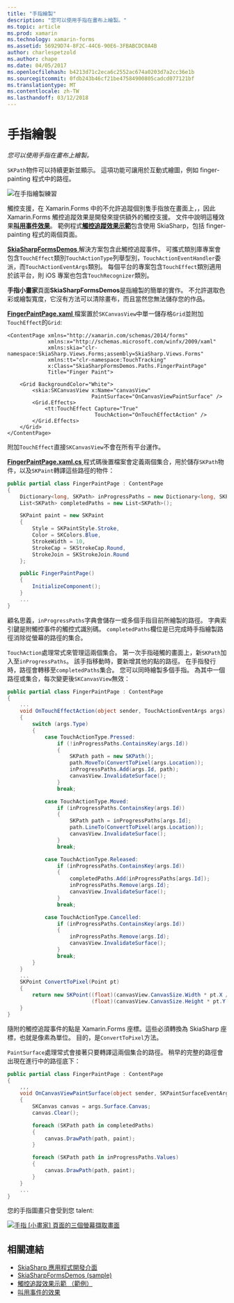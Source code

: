 ```yaml
---
title: "手指繪製"
description: "您可以使用手指在畫布上繪製。"
ms.topic: article
ms.prod: xamarin
ms.technology: xamarin-forms
ms.assetid: 56929D74-8F2C-44C6-90E6-3FBABCDC0A4B
author: charlespetzold
ms.author: chape
ms.date: 04/05/2017
ms.openlocfilehash: b4213d71c2eca6c2552ac674a0203d7a2cc36e1b
ms.sourcegitcommit: 0fdb243b46cf21be47584900805cadcd077121bf
ms.translationtype: MT
ms.contentlocale: zh-TW
ms.lasthandoff: 03/12/2018
---
```

# <a name="finger-painting"></a>手指繪製

_您可以使用手指在畫布上繪製。_

`SKPath`物件可以持續更新並顯示。 這項功能可讓用於互動式繪圖，例如 finger-painting 程式中的路徑。

![](finger-paint-images/fingerpaintsample.png "在手指繪製練習")

觸控支援，在 Xamarin.Forms 中的不允許追蹤個別隻手指放在畫面上，，因此 Xamarin.Forms 觸控追蹤效果是開發來提供額外的觸控支援。 文件中說明這種效果[**叫用事件效果**](~/xamarin-forms/app-fundamentals/effects/touch-tracking.md)。 範例程式[**觸控追蹤效果示範**](https://developer.xamarin.com/samples/xamarin-forms/Effects/TouchTrackingEffectDemos/)包含使用 SkiaSharp，包括 finger-painting 程式的兩個頁面。

[ **SkiaSharpFormsDemos** ](https://developer.xamarin.com/samples/xamarin-forms/SkiaSharpForms/SkiaSharpFormsDemos/)解決方案包含此觸控追蹤事件。 可攜式類別庫專案會包含`TouchEffect`類別`TouchActionType`列舉型別，`TouchActionEventHandler`委派，而`TouchActionEventArgs`類別。 每個平台的專案包含`TouchEffect`類別適用於該平台，則 iOS 專案也包含`TouchRecognizer`類別。

**手指小畫家**頁面**SkiaSharpFormsDemos**是指繪製的簡單的實作。 不允許選取色彩或繪製寬度，它沒有方法可以清除畫布，而且當然您無法儲存您的作品。

[ **FingerPaintPage.xaml** ](https://github.com/xamarin/xamarin-forms-samples/blob/master/SkiaSharpForms/SkiaSharpFormsDemos/SkiaSharpFormsDemos/SkiaSharpFormsDemos/LinesAndPaths/FingerPaintPage.xaml)檔案置於`SKCanvasView`中單一儲存格`Grid`並附加`TouchEffect`的`Grid`:

```xaml
<ContentPage xmlns="http://xamarin.com/schemas/2014/forms"
             xmlns:x="http://schemas.microsoft.com/winfx/2009/xaml"
             xmlns:skia="clr-namespace:SkiaSharp.Views.Forms;assembly=SkiaSharp.Views.Forms"
             xmlns:tt="clr-namespace:TouchTracking"
             x:Class="SkiaSharpFormsDemos.Paths.FingerPaintPage"
             Title="Finger Paint">

    <Grid BackgroundColor="White">
        <skia:SKCanvasView x:Name="canvasView"
                           PaintSurface="OnCanvasViewPaintSurface" />
        <Grid.Effects>
            <tt:TouchEffect Capture="True"
                            TouchAction="OnTouchEffectAction" />
        </Grid.Effects>
    </Grid>
</ContentPage>
```

附加`TouchEffect`直接`SKCanvasView`不會在所有平台運作。

[ **FingerPaintPage.xaml.cs** ](https://github.com/xamarin/xamarin-forms-samples/blob/master/SkiaSharpForms/SkiaSharpFormsDemos/SkiaSharpFormsDemos/SkiaSharpFormsDemos/LinesAndPaths/FingerPaintPage.xaml.cs)程式碼後置檔案會定義兩個集合，用於儲存`SKPath`物件，以及`SKPaint`轉譯這些路徑的物件：

```csharp
public partial class FingerPaintPage : ContentPage
{
    Dictionary<long, SKPath> inProgressPaths = new Dictionary<long, SKPath>();
    List<SKPath> completedPaths = new List<SKPath>();

    SKPaint paint = new SKPaint
    {
        Style = SKPaintStyle.Stroke,
        Color = SKColors.Blue,
        StrokeWidth = 10,
        StrokeCap = SKStrokeCap.Round,
        StrokeJoin = SKStrokeJoin.Round
    };

    public FingerPaintPage()
    {
        InitializeComponent();
    }
    ...
}
```

顧名思義，`inProgressPaths`字典會儲存一或多個手指目前所繪製的路徑。 字典索引鍵是附觸控事件的觸控式識別碼。 `completedPaths`欄位是已完成時手指繪製路徑消除從螢幕的路徑的集合。

`TouchAction`處理常式來管理這兩個集合。 第一次手指碰觸的畫面上，新`SKPath`加入至`inProgressPaths`。 該手指移動時，要新增其他的點的路徑。 在手指發行時，路徑會轉移至`completedPaths`集合。 您可以同時繪製多個手指。 為其中一個路徑或集合，每次變更後`SKCanvasView`無效：

```csharp
public partial class FingerPaintPage : ContentPage
{
    ...
    void OnTouchEffectAction(object sender, TouchActionEventArgs args)
    {
        switch (args.Type)
        {
            case TouchActionType.Pressed:
                if (!inProgressPaths.ContainsKey(args.Id))
                {
                    SKPath path = new SKPath();
                    path.MoveTo(ConvertToPixel(args.Location));
                    inProgressPaths.Add(args.Id, path);
                    canvasView.InvalidateSurface();
                }
                break;

            case TouchActionType.Moved:
                if (inProgressPaths.ContainsKey(args.Id))
                {
                    SKPath path = inProgressPaths[args.Id];
                    path.LineTo(ConvertToPixel(args.Location));
                    canvasView.InvalidateSurface();
                }
                break;

            case TouchActionType.Released:
                if (inProgressPaths.ContainsKey(args.Id))
                {
                    completedPaths.Add(inProgressPaths[args.Id]);
                    inProgressPaths.Remove(args.Id);
                    canvasView.InvalidateSurface();
                }
                break;

            case TouchActionType.Cancelled:
                if (inProgressPaths.ContainsKey(args.Id))
                {
                    inProgressPaths.Remove(args.Id);
                    canvasView.InvalidateSurface();
                }
                break;
        }
    }
    ...
    SKPoint ConvertToPixel(Point pt)
    {
        return new SKPoint((float)(canvasView.CanvasSize.Width * pt.X / canvasView.Width),
                           (float)(canvasView.CanvasSize.Height * pt.Y / canvasView.Height));
    }
}
```

隨附的觸控追蹤事件的點是 Xamarin.Forms 座標。這些必須轉換為 SkiaSharp 座標，也就是像素為單位。 目的，是`ConvertToPixel`方法。

`PaintSurface`處理常式會接著只要轉譯這兩個集合的路徑。 稍早的完整的路徑會出現在進行中的路徑底下：

```csharp
public partial class FingerPaintPage : ContentPage
{
    ,,,
    void OnCanvasViewPaintSurface(object sender, SKPaintSurfaceEventArgs args)
    {
        SKCanvas canvas = args.Surface.Canvas;
        canvas.Clear();

        foreach (SKPath path in completedPaths)
        {
            canvas.DrawPath(path, paint);
        }

        foreach (SKPath path in inProgressPaths.Values)
        {
            canvas.DrawPath(path, paint);
        }
    }
    ...
}
```

您的手指圖畫只會受到您 talent:

[![](finger-paint-images/fingerpaint-small.png "手指 [小畫家] 頁面的三個螢幕擷取畫面")](finger-paint-images/fingerpaint-large.png#lightbox "手指 [小畫家] 頁面的三個螢幕擷取畫面")


## <a name="related-links"></a>相關連結

- [SkiaSharp 應用程式開發介面](https://developer.xamarin.com/api/root/SkiaSharp/)
- [SkiaSharpFormsDemos (sample)](https://developer.xamarin.com/samples/xamarin-forms/SkiaSharpForms/SkiaSharpFormsDemos/)
- [觸控追蹤效果示範 （範例）](https://developer.xamarin.com/samples/xamarin-forms/Effects/TouchTrackingEffectDemos/)
- [叫用事件的效果](~/xamarin-forms/app-fundamentals/effects/touch-tracking.md)
